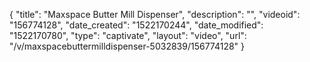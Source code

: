{
    "title": "Maxspace Butter Mill Dispenser",
    "description": "",
    "videoid": "156774128",
    "date_created": "1522170244",
    "date_modified": "1522170780",
    "type": "captivate",
    "layout": "video",
    "url": "\/v\/maxspacebuttermilldispenser-5032839\/156774128"
}